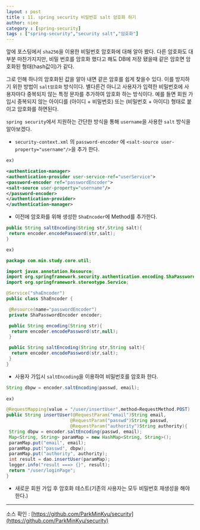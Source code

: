 ```yaml
---
layout : post
title : 11. spring security 비밀번호 salt 암호화 하기
author: niee
category : [spring-security]
tags : ["spring-security","security salt","암호화"]
---
```


앞에 포스팅에서 ```sha256```을 이용한 비밀번호 암호화에 대해 알아 봤다.
다른 암호화도 대부분 마찬가지지만, 비밀 번호를 암호화 했다고 해도 DB에 저장 됐을때 같은 암호면
암호화된 형태(hash값이)가 같다.

그로 인해 하나의 암호화된 값을 알아 내면 같은 암호를 쉽게 찾을수 있다. 이를 방지하기 위한 방법이 ```salt암호화``` 방식이다. 별다른건 아니고 사용자가 입력한 비밀번호에 사용자마다 중복되지 않는 특정 문자를 추가하여 암호화 하는 방식이다.
예를 들면 회원 가입시 중복되지 않는 아이디를 (아이디 + 비밀번호) 또는 (비밀번호 + 아이디) 형태로 붙이고 암호화를 하면된다.

```spring security```에서 지원하는 간단한 방식을 통해 ```username```을 사용한 ```salt``` 방식을 알아보겠다.

- ```security-context.xml``` 의 ```password-encoder``` 에 ```<salt-source user-property="username"/>```을 추가 한다.

```xml
ex)

<authentication-manager>
<authentication-provider user-service-ref="userService">
<password-encoder ref="passwordEncoder">
<salt-source user-property="username"/>
</password-encoder>
</authentication-provider>
</authentication-manager>
```

- 이전에 암호화를 위해 생성한 ```ShaEncoder```에 Method를 추가한다.

```java
public String saltEncoding(String str,String salt){
 return encoder.encodePassword(str,salt);
}

ex)

package com.min.study.core.util;

import javax.annotation.Resource;
import org.springframework.security.authentication.encoding.ShaPasswordEncoder;
import org.springframework.stereotype.Service;

@Service("shaEncoder")
public class ShaEncoder {

 @Resource(name="passwordEncoder")
 private ShaPasswordEncoder encoder;

 public String encoding(String str){
  return encoder.encodePassword(str,null);
 }

 public String saltEncoding(String str,String salt){
  return encoder.encodePassword(str,salt);
 }
}
```

- 사용자 가입시 ```saltEncoding```을 이용하여 비밀번호를 암호화 한다.

```java
String dbpw = encoder.saltEncoding(passwd, email);
​
ex)

@RequestMapping(value = "/user/insertUser",method=RequestMethod.POST)
public String insertUser(@RequestParam("email")String email,
						@RequestParam("passwd")String passwd,
						@RequestParam("authority")String authority){
 String dbpw = encoder.saltEncoding(passwd, email);
 Map<String, String> paramMap = new HashMap<String, String>();
 paramMap.put("email", email);
 paramMap.put("passwd", dbpw);
 paramMap.put("authority", authority);
 int result = dao.insertUser(paramMap);
 logger.info("result ===> {}", result);
 return "/user/loginPage";
}
```

- 새로운 회원 가입 후 암호화 테스트(기존의 사용자는 모두 비밀번호 재생성을 해야한다.)

-------------------------------

소스 확인 : [https://github.com/ParkMinKyu/security](https://github.com/ParkMinKyu/security)

